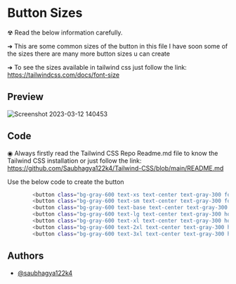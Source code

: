
# Button Sizes

☢ Read the below information carefully.

➜ This are some common sizes of the button in this file I have soon some of the sizes there are many more button sizes u can create

➜ To see the sizes available in tailwind css just follow the link:
https://tailwindcss.com/docs/font-size

## Preview
![Screenshot 2023-03-12 140453](https://user-images.githubusercontent.com/106757586/224533551-e4e46c86-cc8f-497c-aebb-6a56f3267ee8.jpg)


## Code
◉ Always firstly read the Tailwind CSS Repo Readme.md file to know the Tailwind CSS installation or just follow the link: https://github.com/Saubhagya122k4/Tailwind-CSS/blob/main/README.md

Use the below code to create the button

```bash
        <button class="bg-gray-600 text-xs text-center text-gray-300 font-semibold hover:bg-gray-300 hover:text-violet-700 px-2 py-1">Extra Small</button>
        <button class="bg-gray-600 text-sm text-center text-gray-300 font-semibold hover:bg-gray-300 hover:text-violet-700 px-2 py-1">Small</button>
        <button class="bg-gray-600 text-base text-center text-gray-300 hover:bg-gray-300 hover:text-violet-700 font-semibold px-2 py-1">Base</button>
        <button class="bg-gray-600 text-lg text-center text-gray-300 hover:bg-gray-300 hover:text-violet-700 font-semibold px-2 py-1">Large</button>
        <button class="bg-gray-600 text-xl text-center text-gray-300 hover:bg-gray-300 hover:text-violet-700 font-semibold px-2 py-1">Extra Large</button>
        <button class="bg-gray-600 text-2xl text-center text-gray-300 hover:bg-gray-300 hover:text-violet-700 font-semibold px-2 py-1">XXL</button>
        <button class="bg-gray-600 text-3xl text-center text-gray-300 hover:bg-gray-300 hover:text-violet-700 font-semibold px-2 py-1">XXXL</button>

```


## Authors

- [@saubhagya122k4](https://github.com/Saubhagya122k4)





